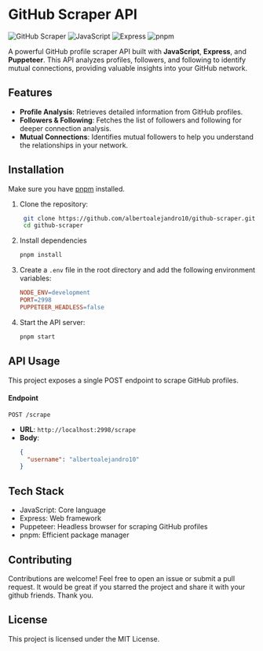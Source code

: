 # GitHub Scraper API

![GitHub Scraper](https://img.shields.io/badge/Web_Scraper-Puppeteer-green?style=for-the-badge) ![JavaScript](https://img.shields.io/badge/JavaScript-ES6%2B-yellow?style=for-the-badge) ![Express](https://img.shields.io/badge/Express.js-4.x-blue?style=for-the-badge) ![pnpm](https://img.shields.io/badge/pnpm-fast-red?style=for-the-badge)

A powerful GitHub profile scraper API built with **JavaScript**, **Express**, and **Puppeteer**. This API analyzes profiles, followers, and following to identify mutual connections, providing valuable insights into your GitHub network.

## Features

- **Profile Analysis**: Retrieves detailed information from GitHub profiles.
- **Followers & Following**: Fetches the list of followers and following for deeper connection analysis.
- **Mutual Connections**: Identifies mutual followers to help you understand the relationships in your network.

## Installation

Make sure you have [pnpm](https://pnpm.io/) installed.

1. Clone the repository:
   ```bash
    git clone https://github.com/albertoalejandro10/github-scraper.git
    cd github-scraper
   ```
2. Install dependencies
   ```bash
   pnpm install
   ```
3. Create a `.env` file in the root directory and add the following environment variables:
   ```makefile
   NODE_ENV=development
   PORT=2998
   PUPPETEER_HEADLESS=false
   ```
4. Start the API server:
   ```bash
   pnpm start
   ```

## API Usage

This project exposes a single POST endpoint to scrape GitHub profiles.

#### Endpoint

`POST /scrape`

- **URL**: `http://localhost:2998/scrape`
- **Body**:
  ```json
  {
    "username": "albertoalejandro10"
  }
  ```

## Tech Stack

- JavaScript: Core language
- Express: Web framework
- Puppeteer: Headless browser for scraping GitHub profiles
- pnpm: Efficient package manager

## Contributing

Contributions are welcome! Feel free to open an issue or submit a pull request.
It would be great if you starred the project and share it with your github friends. Thank you.

## License

This project is licensed under the MIT License.
